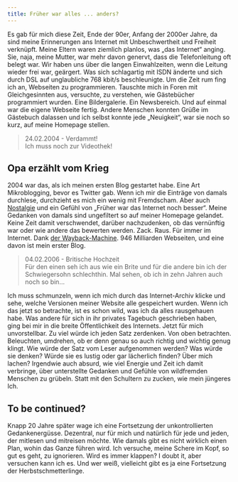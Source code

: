 ```yaml
---
title: Früher war alles ... anders?
---
```


Es gab für mich diese Zeit, Ende der 90er, Anfang der 2000er Jahre, da sind meine Erinnerungen ans Internet mit Unbeschwertheit und Freiheit verknüpft. Meine Eltern waren ziemlich planlos, was „das Internet“ anging. Sie, naja, meine Mutter, war mehr davon genervt, dass die Telefonleitung oft belegt war. Wir haben uns über die langen Einwahlzeiten, wenn die Leitung wieder frei war, geärgert. Was sich schlagartig mit ISDN änderte und sich durch DSL auf unglaubliche 768 kbit/s beschleunigte. Um die Zeit rum fing ich an, Webseiten zu programmieren. Tauschte mich in Foren mit Gleichgesinnten aus, versuchte, zu verstehen, wie Gästebücher programmiert wurden. Eine Bildergalerie. Ein Newsbereich. Und auf einmal war die eigene Webseite fertig. Andere Menschen konnten Grüße im Gästebuch dalassen und ich selbst konnte jede „Neuigkeit“, war sie noch so kurz, auf meine Homepage stellen.

> 24.02.2004 - Verdammt!<br>
> Ich muss noch zur Videothek!

## Opa erzählt vom Krieg

2004 war das, als ich meinen ersten Blog gestartet habe. Eine Art Mikroblogging, bevor es Twitter gab. Wenn ich mir die Einträge von damals durchlese, durchzieht es mich ein wenig mit Fremdscham. Aber auch [Nostalgie](https://www.youtube.com/watch?v=coGfGmOeLjE) und ein Gefühl von „Früher war das Internet noch besser“. Meine Gedanken von damals sind ungefiltert so auf meiner Homepage gelandet. Keine Zeit damit verschwendet, darüber nachzudenken, ob das vernünftig war oder wie andere das bewerten werden. Zack. Raus. Für immer im Internet. Dank [der Wayback-Machine](https://web.archive.org). 946 Milliarden Webseiten, und eine davon ist mein erster Blog.

> 04.02.2006 - Britische Hochzeit<br>
> Für den einen seh ich aus wie ein Brite und für die andere bin ich der Schwiegersohn schlechthin. Mal sehen, ob ich in zehn Jahren auch noch so bin…

Ich muss schmunzeln, wenn ich mich durch das Internet-Archiv klicke und sehe, welche Versionen meiner Website alle gespeichert wurden. Wenn ich das jetzt so betrachte, ist es schon wild, was ich da alles rausgehauen habe. Was andere für sich in ihr privates Tagebuch geschrieben haben, ging bei mir in die breite Öffentlichkeit des Internets. Jetzt für mich unvorstellbar. Zu viel würde ich jeden Satz zerdenken. Von oben betrachten. Beleuchten, umdrehen, ob er denn genau so auch richtig und wichtig genug klingt. Wie würde der Satz vom Leser aufgenommen werden? Was würde sie denken? Würde sie es lustig oder gar lächerlich finden? Über mich lachen? Irgendwie auch absurd, wie viel Energie und Zeit ich damit verbringe, über unterstellte Gedanken und Gefühle von wildfremden Menschen zu grübeln. Statt mit den Schultern zu zucken, wie mein jüngeres Ich.

## To be continued?

Knapp 20 Jahre später wage ich eine Fortsetzung der unkontrollierten Gedankenergüsse. Dezentral, nur für mich und natürlich für jede und jeden, der mitlesen und mitreisen möchte. Wie damals gibt es nicht wirklich einen Plan, wohin das Ganze führen wird. Ich versuche, meine Schere im Kopf, so gut es geht, zu ignorieren. Wird es immer klappen? I doubt it, aber versuchen kann ich es. Und wer weiß, vielleicht gibt es ja eine Fortsetzung der Herbstschmetterlinge.